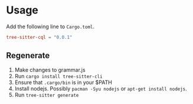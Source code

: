 # Usage

Add the following line to `Cargo.toml`.

``` toml
tree-sitter-cql = "0.0.1"
```

## Regenerate

1. Make changes to grammar.js
2. Run `cargo install tree-sitter-cli`
3. Ensure that `.cargo/bin` is in your $PATH
4. Install nodejs. Possibly `pacman -Syu nodejs` or `apt-get install nodejs`.
5. Run `tree-sitter generate`
